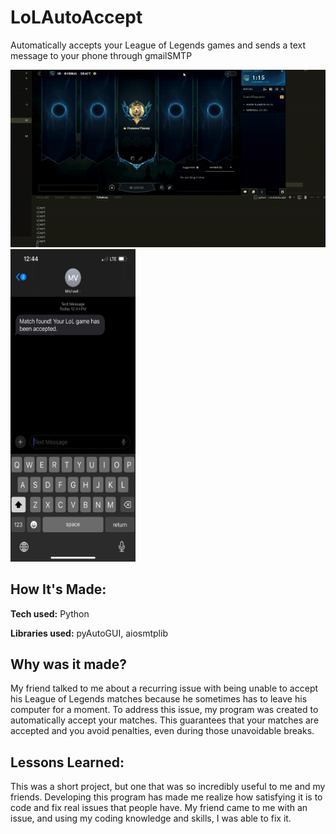 # LoLAutoAccept
Automatically accepts your League of Legends games and sends a text message to your phone through gmailSMTP

![autoaccept-screenshot](/resources/autoaccept.gif)
<img src="/resources/text.jpg" width="200" height="500"/>

## How It's Made:

**Tech used:** Python

**Libraries used:** pyAutoGUI, aiosmtplib

## Why was it made?
My friend talked to me about a recurring issue with being unable to accept his League of Legends matches because he sometimes has to leave his computer for a moment. To address this issue, my program was created to automatically accept your matches. This guarantees that your matches are accepted and you avoid penalties, even during those unavoidable breaks.

## Lessons Learned:
This was a short project, but one that was so incredibly useful to me and my friends. Developing this program has made me realize how satisfying it is to code and fix real issues that people have. My friend came to me with an issue, and using my coding knowledge and skills, I was able to fix it.



